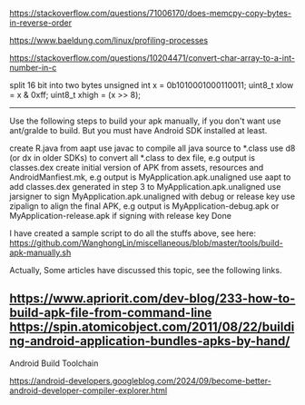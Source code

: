https://stackoverflow.com/questions/71006170/does-memcpy-copy-bytes-in-reverse-order

https://www.baeldung.com/linux/profiling-processes

https://stackoverflow.com/questions/10204471/convert-char-array-to-a-int-number-in-c

split 16 bit into two bytes
unsigned int x = 0b1010001000110011;
uint8_t xlow = x & 0xff;
uint8_t xhigh = (x >> 8);

-------------------------------------------------------------------------------------------------------------------
Use the following steps to build your apk manually, if you don't want use ant/gralde to build. But you must have Android SDK installed at least.

create R.java from aapt
use javac to compile all java source to *.class
use d8 (or dx in older SDKs) to convert all *.class to dex file, e.g output is classes.dex
create initial version of APK from assets, resources and AndroidManfiest.mk, e.g output is MyApplication.apk.unaligned
use aapt to add classes.dex generated in step 3 to MyApplication.apk.unaligned
use jarsigner to sign MyApplication.apk.unaligned with debug or release key
use zipalign to align the final APK, e.g output is MyApplication-debug.apk or MyApplication-release.apk if signing with release key
Done

I have created a sample script to do all the stuffs above, see here:
https://github.com/WanghongLin/miscellaneous/blob/master/tools/build-apk-manually.sh

Actually, Some articles have discussed this topic, see the following links.

https://www.apriorit.com/dev-blog/233-how-to-build-apk-file-from-command-line
https://spin.atomicobject.com/2011/08/22/building-android-application-bundles-apks-by-hand/
-------------------------------------------------------------------------------------------------------------------

Android Build Toolchain

https://android-developers.googleblog.com/2024/09/become-better-android-developer-compiler-explorer.html
